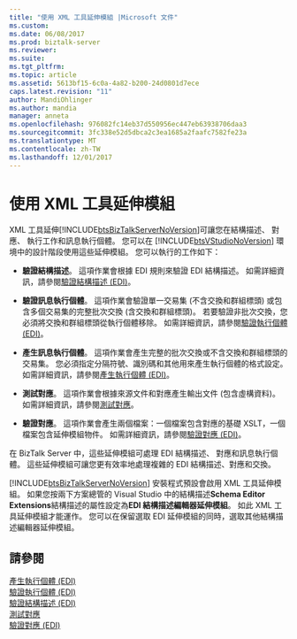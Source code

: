 ```yaml
---
title: "使用 XML 工具延伸模組 |Microsoft 文件"
ms.custom: 
ms.date: 06/08/2017
ms.prod: biztalk-server
ms.reviewer: 
ms.suite: 
ms.tgt_pltfrm: 
ms.topic: article
ms.assetid: 5613bf15-6c0a-4a82-b200-24d0801d7ece
caps.latest.revision: "11"
author: MandiOhlinger
ms.author: mandia
manager: anneta
ms.openlocfilehash: 976082fc14eb37d550956ec447eb63938706daa3
ms.sourcegitcommit: 3fc338e52d5dbca2c3ea1685a2faafc7582fe23a
ms.translationtype: MT
ms.contentlocale: zh-TW
ms.lasthandoff: 12/01/2017
---
```

# <a name="using-the-xml-tool-extensions"></a>使用 XML 工具延伸模組
XML 工具延伸[!INCLUDE[btsBizTalkServerNoVersion](../includes/btsbiztalkservernoversion-md.md)]可讓您在結構描述、 對應、 執行工作和訊息執行個體。 您可以在 [!INCLUDE[btsVStudioNoVersion](../includes/btsvstudionoversion-md.md)] 環境中的設計階段使用這些延伸模組。 您可以執行的工作如下：  
  
-   **驗證結構描述**。 這項作業會根據 EDI 規則來驗證 EDI 結構描述。 如需詳細資訊，請參閱[驗證結構描述 (EDI)](../core/validating-a-schema-edi.md)。  
  
-   **驗證訊息執行個體**。 這項作業會驗證單一交易集 (不含交換和群組標頭) 或包含多個交易集的完整批次交換 (含交換和群組標頭)。 若要驗證非批次交換，您必須將交換和群組標頭從執行個體移除。 如需詳細資訊，請參閱[驗證執行個體 (EDI)](../core/validating-an-instance-edi.md)。  
  
-   **產生訊息執行個體**。 這項作業會產生完整的批次交換或不含交換和群組標頭的交易集。 您必須指定分隔符號、識別碼和其他用來產生執行個體的格式設定。 如需詳細資訊，請參閱[產生執行個體 (EDI)](../core/generating-an-instance-edi.md)。  
  
-   **測試對應**。 這項作業會根據來源文件和對應產生輸出文件 (包含虛構資料)。 如需詳細資訊，請參閱[測試對應](../core/testing-a-map.md)。  
  
-   **驗證對應**。 這項作業會產生兩個檔案：一個檔案包含對應的基礎 XSLT，一個檔案包含延伸模組物件。 如需詳細資訊，請參閱[驗證對應 (EDI)](../core/validating-a-map-edi.md)。  
  
 在 BizTalk Server 中，這些延伸模組可處理 EDI 結構描述、 對應和訊息執行個體。 這些延伸模組可讓您更有效率地處理複雜的 EDI 結構描述、對應和交換。  
  
 [!INCLUDE[btsBizTalkServerNoVersion](../includes/btsbiztalkservernoversion-md.md)] 安裝程式預設會啟用 XML 工具延伸模組。 如果您按兩下方案總管的 Visual Studio 中的結構描述**Schema Editor Extensions**結構描述的屬性設定為**EDI 結構描述編輯器延伸模組**。 如此 XML 工具延伸模組才能運作。 您可以在保留選取 EDI 延伸模組的同時，選取其他結構描述編輯器延伸模組。  
  
## <a name="see-also"></a>請參閱  
 [產生執行個體 (EDI)](../core/generating-an-instance-edi.md)   
 [驗證執行個體 (EDI)](../core/validating-an-instance-edi.md)   
 [驗證結構描述 (EDI)](../core/validating-a-schema-edi.md)   
 [測試對應](../core/testing-a-map.md)   
 [驗證對應 (EDI)](../core/validating-a-map-edi.md)